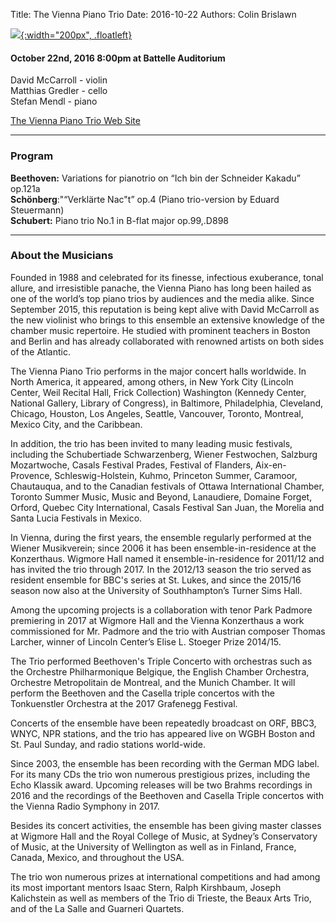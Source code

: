 Title: The Vienna Piano Trio
Date: 2016-10-22
Authors: Colin Brislawn

<style>
#banner {
	background-image: url("./images/2016-2017/the-vienna-piano-trio-large.jpg");
	background-position: top;
	height: 700px;
}
#banner div {
	display: none;
}
@media (max-width: 768px) {
	#banner {
		height: 300px;
	}
}
@media (min-width: 1930px) {
	#banner {
		height: 80%;
	}
}

</style>

[![ ]({filename}/images/2016-2017/the-vienna-piano-trio400.jpg){:width="200px", .floatleft}]({filename}./ViennaPianoTrio.md)

#### October 22nd, 2016 8:00pm at Battelle Auditorium

David McCarroll - violin <br>
Matthias Gredler - cello <br>
Stefan Mendl - piano

[The Vienna Piano Trio Web Site](http://www.viennapianotrio.com/)

---

### Program

**Beethoven:** Variations for pianotrio on “Ich bin der Schneider Kakadu” op.121a <br>
**Schönberg**:"“Verklärte Nac"t” op.4 (Piano trio-version by Eduard Steuermann) <br>
**Schubert:** Piano trio No.1 in B-flat major op.99,.D898

---

### About the Musicians

Founded in 1988 and celebrated for its finesse, infectious exuberance, tonal allure, and  irresistible panache, the Vienna Piano has long been hailed as one of the world’s top piano trios by audiences and the media alike.  Since September 2015, this reputation is being kept alive with David McCarroll as the new violinist who brings to this ensemble an extensive knowledge of the chamber music repertoire. He studied with prominent teachers in Boston and Berlin and has already collaborated with renowned artists on both sides of the Atlantic.

The Vienna Piano Trio performs in the major concert halls worldwide.  In North America, it appeared, among others, in New York City (Lincoln Center, Weil Recital Hall, Frick Collection) Washington (Kennedy Center, National Gallery, Library of Congress), in Baltimore,  Philadelphia, Cleveland, Chicago, Houston, Los Angeles, Seattle, Vancouver, Toronto, Montreal, Mexico City, and the Caribbean.

In addition, the trio has been invited to many leading music festivals, including the Schubertiade Schwarzenberg,  Wiener Festwochen, Salzburg Mozartwoche, Casals Festival Prades,  Festival of Flanders, Aix-en-Provence, Schleswig-Holstein, Kuhmo, Princeton Summer, Caramoor, Chautauqua, and to the Canadian festivals of Ottawa International Chamber, Toronto Summer Music, Music and Beyond, Lanaudiere, Domaine Forget, Orford, Quebec City International, Casals Festival San Juan,  the Morelia and Santa Lucia Festivals in Mexico.

In Vienna, during the first years, the ensemble regularly performed at the Wiener Musikverein;  since 2006  it has been ensemble-in-residence at  the Konzerthaus.  Wigmore Hall named it ensemble-in-residence for 2011/12 and has invited the trio through 2017.  In the 2012/13 season the trio served as resident ensemble for BBC's series at St. Lukes, and since the 2015/16 season now also at the University of Southhampton’s  Turner Sims Hall.

Among the upcoming projects is a collaboration with tenor Park Padmore premiering in 2017 at Wigmore Hall and the Vienna Konzerthaus a work commissioned for Mr. Padmore and the trio with Austrian  composer Thomas Larcher, winner of Lincoln Center’s Elise L. Stoeger Prize 2014/15.

The Trio performed Beethoven's Triple Concerto with orchestras such as the Orchestre Philharmonique Belgique, the English Chamber Orchestra, Orchestre Metropolitain de Montreal, and  the Munich Chamber.  It will perform  the Beethoven and the Casella triple concertos with the Tonkuenstler Orchestra at the 2017 Grafenegg Festival.

Concerts of the ensemble have been repeatedly broadcast on ORF, BBC3, WNYC, NPR stations, and the trio has appeared live on WGBH Boston and St. Paul Sunday, and radio stations world-wide.

Since 2003,  the ensemble has been recording with the German MDG label.   For its many CDs the trio won numerous prestigious prizes, including the Echo Klassik award.   Upcoming releases will be two Brahms recordings in 2016 and the recordings of the Beethoven and Casella Triple concertos with the Vienna Radio Symphony in 2017.

Besides its concert activities, the ensemble has been giving  master classes at Wigmore Hall and the Royal College of Music, at Sydney’s Conservatory of Music, at the University of Wellington as well as in Finland, France, Canada, Mexico, and throughout the USA.

The trio won numerous prizes at international competitions and had among its most important mentors Isaac Stern,  Ralph Kirshbaum,  Joseph Kalichstein as well as members of the Trio di Trieste,  the Beaux Arts Trio, and of the La Salle and Guarneri Quartets.       

